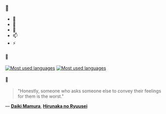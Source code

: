 ### 👋

- 🔭
- 🌱
- 💬
- 📫
- ⚡

#### 🧏

[![Most used languages](https://github-readme-stats-aynah.vercel.app/api/top-langs/?username=aynh&theme=solarized-dark&langs_count=6&layout=compact&hide_title=true)](https://github.com/anuraghazra/github-readme-stats#gh-dark-mode-only)
[![Most used languages](https://github-readme-stats-aynah.vercel.app/api/top-langs/?username=aynh&theme=solarized-light&langs_count=6&layout=compact&hide_title=true)](https://github.com/anuraghazra/github-readme-stats#gh-light-mode-only)

#### 💬

> "Honestly, someone who asks someone else to convey their feelings for them is the worst."

&mdash; [**Daiki Mamura**](https://myanimelist.net/character.php?q=Daiki%20Mamura&cat=character), [**Hirunaka no Ryuusei**](https://myanimelist.net/search/all?q=Hirunaka%20no%20Ryuusei&cat=all)

